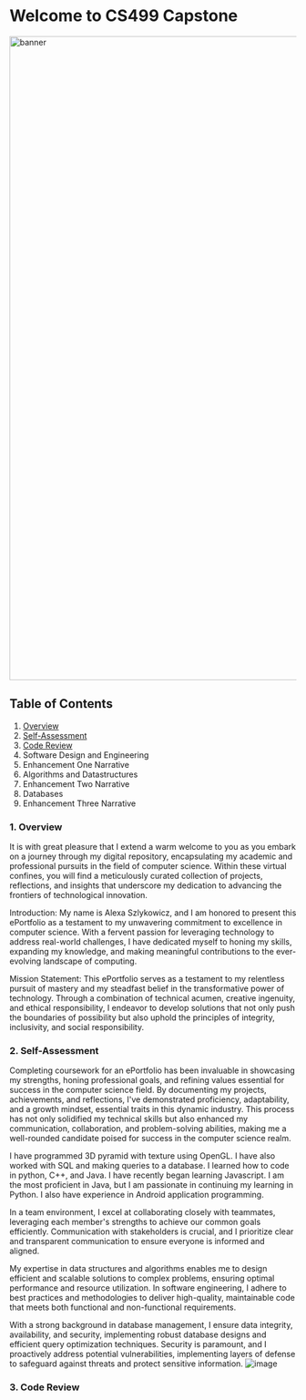 # Welcome to CS499 Capstone
<img width="1131" alt="banner" src="https://github.com/Alexa173/CS-499/assets/131563077/0fa3effc-472f-4a8d-b3bd-3fd68aef1ca4">

## Table of Contents
1. [Overview](https://github.com/Alexa173/CS-499/blob/main/README.md#1-overview)
2. [Self-Assessment](https://github.com/Alexa173/CS-499/blob/main/README.md#2-self-assessment)
3. [Code Review](https://github.com/Alexa173/CS-499/blob/main/README.md#3-code-review)
4. Software Design and Engineering 
5. Enhancement One Narrative
6. Algorithms and Datastructures 
7. Enhancement Two Narrative
8. Databases
9. Enhancement Three Narrative

### 1. Overview
It is with great pleasure that I extend a warm welcome to you as you embark on a journey through my digital repository, encapsulating my academic and professional pursuits in the field of computer science. Within these virtual confines, you will find a meticulously curated collection of projects, reflections, and insights that underscore my dedication to advancing the frontiers of technological innovation.

Introduction:
My name is Alexa Szlykowicz, and I am honored to present this ePortfolio as a testament to my unwavering commitment to excellence in computer science. With a fervent passion for leveraging technology to address real-world challenges, I have dedicated myself to honing my skills, expanding my knowledge, and making meaningful contributions to the ever-evolving landscape of computing.

Mission Statement:
This ePortfolio serves as a testament to my relentless pursuit of mastery and my steadfast belief in the transformative power of technology. Through a combination of technical acumen, creative ingenuity, and ethical responsibility, I endeavor to develop solutions that not only push the boundaries of possibility but also uphold the principles of integrity, inclusivity, and social responsibility.

### 2. Self-Assessment

Completing coursework for an ePortfolio has been invaluable in showcasing my strengths, honing professional goals, and refining values essential for success in the computer science field. By documenting my projects, achievements, and reflections, I've demonstrated proficiency, adaptability, and a growth mindset, essential traits in this dynamic industry. This process has not only solidified my technical skills but also enhanced my communication, collaboration, and problem-solving abilities, making me a well-rounded candidate poised for success in the computer science realm.

I have programmed 3D pyramid with texture using OpenGL. I have also worked with SQL and making queries to a database. I learned how to code in python, C++, and Java. I have recently began learning Javascript. I am the most proficient in Java, but I am passionate in continuing my learning in Python. I also have experience in Android application programming. 

In a team environment, I excel at collaborating closely with teammates, leveraging each member's strengths to achieve our common goals efficiently. Communication with stakeholders is crucial, and I prioritize clear and transparent communication to ensure everyone is informed and aligned.

My expertise in data structures and algorithms enables me to design efficient and scalable solutions to complex problems, ensuring optimal performance and resource utilization. In software engineering, I adhere to best practices and methodologies to deliver high-quality, maintainable code that meets both functional and non-functional requirements.

With a strong background in database management, I ensure data integrity, availability, and security, implementing robust database designs and efficient query optimization techniques. Security is paramount, and I proactively address potential vulnerabilities, implementing layers of defense to safeguard against threats and protect sensitive information.
![image](https://github.com/Alexa173/CS-499/assets/131563077/55ec90b6-ca38-4992-a291-abb8c77e4750)


### 3. Code Review

